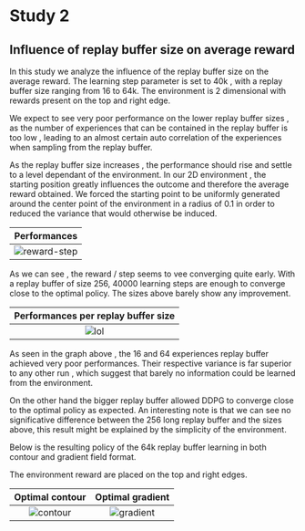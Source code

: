 #  Study 2 

## Influence of replay buffer size on average reward

In this study we analyze the influence of the replay buffer size on the average reward. The learning step parameter is set to 40k , with a replay buffer size ranging from 16 to 64k. The environment is 2 dimensional with rewards present on the top and right edge.

We expect to  see very poor performance on the lower replay buffer sizes , as the number of experiences that can be contained in the replay buffer is too low , leading to an almost certain auto correlation of the experiences when sampling from the replay buffer.

As the replay buffer size increases , the performance should rise and settle to a level dependant of the environment. In our 2D environment , the starting position greatly influences the outcome and therefore the average reward obtained. We forced the starting point to be uniformly generated around the center point of the environment in a radius of 0.1 in order to reduced the variance that would otherwise be induced.


|  Performances |
|:-:|
| ![reward-step](https://raw.githubusercontent.com/schott97l/RL_analysis/master/Studies/Study_2/result/total_scores.png)

As we can see , the reward / step seems to vee converging quite early. With a replay buffer of size 256, 40000 learning steps are enough to converge close to the optimal policy. The sizes above barely show any improvement.


|  Performances per replay buffer size |
|:-:|
|![lol](https://raw.githubusercontent.com/schott97l/RL_analysis/master/Studies/Study_2/result/scores_replay&#32;buffer&#32;size.png) |

As seen in the graph above , the 16 and 64 experiences replay buffer achieved very poor performances. Their respective variance is far superior to any other run , which suggest that barely no information could be learned from the environment.

On the other hand the bigger replay buffer allowed DDPG to converge close to the optimal policy as expected. An interesting note is that we can see no significative difference between the 256 long replay buffer and the sizes above, this result might be explained by the simplicity of the environment.

Below is the resulting policy of the 64k replay buffer learning in both contour and gradient field format.

The environment reward are placed on the top and right edges.


Optimal contour           |  Optimal gradient
:-------------------------:|:-------------------------:
![contour](https://raw.githubusercontent.com/schott97l/RL_analysis/master/Studies/Study_3/images/contour.png)   |  ![gradient](https://raw.githubusercontent.com/schott97l/RL_analysis/master/Studies/Study_3/images/gradient.png)
